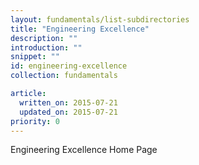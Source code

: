 ```yaml
---
layout: fundamentals/list-subdirectories
title: "Engineering Excellence"
description: ""
introduction: ""
snippet: ""
id: engineering-excellence
collection: fundamentals

article:
  written_on: 2015-07-21
  updated_on: 2015-07-21
priority: 0
---
```


Engineering Excellence Home Page
